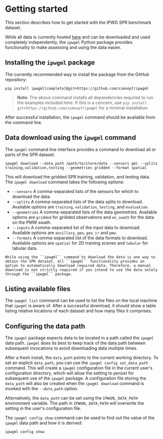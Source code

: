 # Getting started

This section describes how to get started with the IPWG SPR benchmark dataset.

While all data is currently hosted
[here](https://rain.atmos.colostate.edu/gprof_nn/ipwgml/) and can be downloaded
and used completely independently, the ``ipwgml`` Python package provides
functionality to make assessing and using the data easier.

## Installing the ``ipwgml`` package

The currently recommended way to install the package from the GitHub repository:

```
pip install ipwgml[complete]@git+https://github.com/simonpf/ipwgml
```

> **Note**: The above command installs all dependencies required to run the examples included here. If
this is a concern, use ``pip install git+https://github.com/simonpf/ipwgml`` for a minimal installation.

After successful installation, the ``ipwgml`` command should be available from the command line.

## Data download using the ``ipwgml`` command

The ``ipwgml`` command line interface provides a command to download all or parts of the SPR dataset.


```
ipwgml download --data_path /path/to/store/data --sensors gmi --splits training,validation,testing --geometries gridded --format spatial
```

This will download the gridded SPR training, validation, and testing data. The ``ipwgml download`` command takes the following options:

 - ``--sensors`` A comma-separated lists of the sensors for which to download the data.
 - ``--splits`` A comma-separated lists of the data splits to download. Available options are ``training``, ``validation``, ``testing``, and ``evaluation``.
 - ``--geometries`` A comma-separated lists of the data geometries. Available options are ``gridded`` for gridded
   observations and ``on_swath`` for the data on the PMW swath.
 - ``--inputs`` A comma-separated list of the input data to download. Available options are ``ancillary``, ``geo``, ``geo_ir`` and ``pmw``.
 - ``--formats`` A comma-separated list of the data formats to download. Available options are ``spatial`` for 2D
   training scenes and ``tabular`` for tabular data.
   
```{note}
While using the ``ipwgml`` command to download the data is one way to obtain the SPR dataset, all ``ipwgml`` functionality provides an option to automatically download required data. Therefore, a manual download is not strictly required if you intend to use the data solely through the ``ipwgml`` package.
```
   
## Listing available files

 The ``iwpgml list`` command can be used to list the files on the local machine
 that ``ipwgml`` is aware of. After a successful download, it should show a
 table listing relative locations of each dataset and how many files it
 comprises.
 
## Configuring the data path

The ``ipwgml`` package expects data to be located in a path called the ``ipwgml`` data path.
``ipwgml`` does its best to keep track of the data path between subsequent
invocations to avoid downloading data multiple times.

After a fresh install, the ``data_path`` points to the current working directory.
To set an explicit ``data_path``, you can use the ``ipwgml config
set_data_path`` command. This will create a ``ipwgml`` configuration file in the
current user's configuration directory, which will allow the setting to persist
for subsequent use of the ``ipwgml`` package. A configuration file storing the
``data_path`` will also be created when the ``ipwgml download`` command is
invoked with the ``--data_path`` option.

Alternatively, the ``data_path`` can be set using the ``IPWGML_DATA_PATH`` environment
variable. The path in ``IPWGML_DATA_PATH`` will overwrite the setting in the user's configuration
file.

The ``ipwgml config show`` command can be used to find out the value of the ``ipwgml`` data path
and how it is derived:

```
ipwgml config show
```

